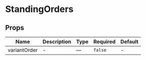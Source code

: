 # StandingOrders

## Props

<!-- @vuese:StandingOrders:props:start -->
|Name|Description|Type|Required|Default|
|---|---|---|---|---|
|variantOrder|-|—|`false`|-|

<!-- @vuese:StandingOrders:props:end -->


